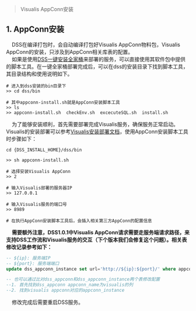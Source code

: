 > Visualis AppConn安装

## 1. AppConn安装
&nbsp;&nbsp;&nbsp;&nbsp;DSS在编译打包时，会自动编译打包好Visualis AppConn物料包，Visualis AppConn的安装，只涉及到AppConn相关库表的配置。  
&nbsp;&nbsp;&nbsp;&nbsp;如果是使用[DSS一键安装全家桶](https://osp-1257653870.cos.ap-guangzhou.myqcloud.com/WeDatasphere/DataSphereStudio/1.0.1/DSS-Linkis%E5%85%A8%E5%AE%B6%E6%A1%B620220223.zip)来部署的服务，可以直接使用其软件包中提供的脚本工具。在一键全家桶部署完成后，可以在dss的安装目录下找到脚本工具，其目录结构和使用说明如下。
```shell
# 进入到dss安装的bin目录下
>> cd dss/bin

# 其中appconn-install.sh就是AppConn安装脚本工具
>> ls
>> appconn-install.sh  checkEnv.sh  excecuteSQL.sh  install.sh
```
&nbsp;&nbsp;&nbsp;&nbsp;为了能够安装顺利，首先需要部署完成Visualis服务，确保服务正常启动。Visualis的安装部署可以参考[Visualis安装部署文档](./Visualis_deploy_doc_cn.md)，使用AppConn安装脚本工具时步骤如下：
```shell
cd {DSS_INSTALL_HOME}/dss/bin

>> sh appconn-install.sh

# 选择安装Visualis AppConn
>> 2

# 输入Visualis部署的服务器IP
>> 127.0.0.1

# 输入Visualis服务的端口号
>> 8989

# 在执行AppConn安装脚本工具后，会插入相关第三方AppConn的配置信息
```

&nbsp;&nbsp;&nbsp;&nbsp;**需要额外注意，DSS1.0.1中Visualis AppConn请求需要走服务端请求路径，来支持DSS工作流和Visualis服务的交互（下个版本我们会修复这个问题）。相关表修改记录参考如下：**
```sql
-- ${ip}: 服务端IP
-- ${port}: 服务端端口
update dss_appconn_instance set url='http://${ip}:${port}/' where appconn_id = (select id from dss_appconn where appconn_name = 'visualis');

-- 也可以通过比对dss_appconn和dss_appconn_instance两个表修改配置
--1. 首先找到dss_appconn appconn_name为visualis的列
--2. 找到visualis appconn对应的appconn_instance
```
&nbsp;&nbsp;&nbsp;&nbsp;修改完成后需要重启DSS服务。
